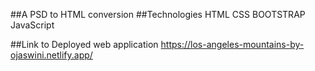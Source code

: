 ##A PSD to HTML conversion
##Technologies
HTML
CSS
BOOTSTRAP
JavaScript

##Link to Deployed web application 
https://los-angeles-mountains-by-ojaswini.netlify.app/
